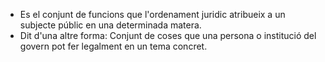 - Es el conjunt de funcions que l'ordenament juridic atribueix a un subjecte públic en una determinada matera.
- Dit d'una altre forma: Conjunt de coses que una persona o institució del govern pot fer legalment en un tema concret.
